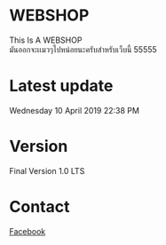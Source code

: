 # WEBSHOP
This Is A WEBSHOP <br /> 
มันออกจะเเมวๆไปหน่อยนะครับสำหรับเว็บนี้ 55555 
<br />
# Latest update <br />
Wednesday 10 April 2019 22:38 PM

# Version <br />
Final Version 1.0 LTS

# Contact <br />
<a href="fb.me/Min.Sakmueang"><u>Facebook</u></a>

